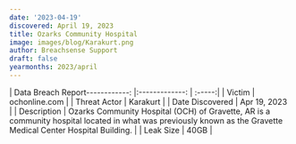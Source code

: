 ```yaml
---
date: '2023-04-19'
discovered: April 19, 2023
title: Ozarks Community Hospital
image: images/blog/Karakurt.png
author: Breachsense Support
draft: false
yearmonths: 2023/april
---
```


| Data Breach Report------------:     |:-------------:    | :-----:|
| Victim      | ochonline.com      | 
| Threat Actor      | Karakurt      | 
| Date Discovered      | Apr 19, 2023      | 
| Description      | Ozarks Community Hospital (OCH) of Gravette, AR is a community hospital located in what was previously known as the Gravette Medical Center Hospital Building.      | 
| Leak Size      | 40GB      | 

